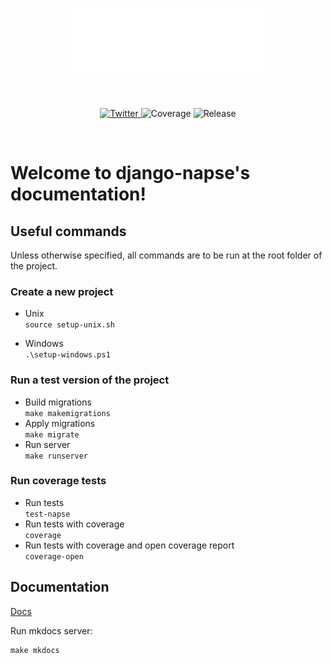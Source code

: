 

<h1 align="center">
<!-- ![test](theme/assets/images/NapseInvestLogoSVGWhite.png#only-light)
![test](theme/assets/images/NapseInvestLogoSVG.png#only-dark) -->

<picture>
  <source media="(prefers-color-scheme: light)" srcset="theme/assets/images/NapseInvestLogoSVGWhite.svg">
  <source media="(prefers-color-scheme: dark)" srcset="theme/assets/images/NapseInvestLogoSVG.svg">
  <img alt="Test" src="theme/assets/images/NapseInvestLogoSVGWhite.svg">
</picture>

</h1><br>

<p align="center">
  <a href="https://twitter.com/NapseInvest">
    <img src="https://img.shields.io/twitter/follow/NapseInvest?style=flat&label=%40NapseInvest&logo=twitter&color=0bf&logoColor=fff" alt="Twitter" />
  </a>
  <a>
    <img src="https://img.shields.io/endpoint?url=https://gist.githubusercontent.com/napse-investment/40fac957532fe3b731c99067467de842/raw/django-napse-coverage.json" alt="Coverage" />
  </a>
  <a>  
    <img src="https://img.shields.io/github/v/release/napse-invest/django-napse" alt="Release" />
  </a>
</p>
<br/>



# Welcome to django-napse's documentation!

## Useful commands
Unless otherwise specified, all commands are to be run at the root folder of the project.

### Create a new project
- Unix \
```source setup-unix.sh```

- Windows \
```.\setup-windows.ps1```

### Run a test version of the project

- Build migrations \
```make makemigrations```
- Apply migrations \
```make migrate``` 
- Run server \
```make runserver```

### Run coverage tests

- Run tests \
```test-napse```
- Run tests with coverage \
```coverage```
- Run tests with coverage and open coverage report \
```coverage-open```

## Documentation

[Docs](https://napse-invest.github.io/django-napse/)

Run mkdocs server:
```shell
make mkdocs
```